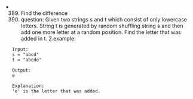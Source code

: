 


* 389. Find the difference
	1. question: Given two strings s and t which consist of only lowercase letters. String t is generated by random shuffling string s and then add one more letter at a random position. Find the letter that was added in t.
	2.example:
	```
	Input:
	s = "abcd"
	t = "abcde"

	Output:
	e

	Explanation:
	'e' is the letter that was added.
	```
